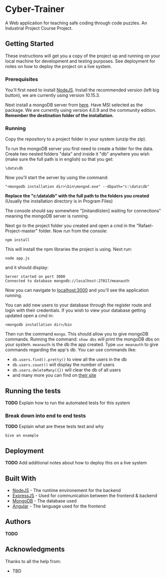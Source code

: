 # Cyber-Trainer

A Web application for teaching safe coding through code puzzles.
An Industrial Project Course Project. 

## Getting Started

These instructions will get you a copy of the project up and running on your local machine for development and testing purposes. See deployment for notes on how to deploy the project on a live system.

### Prerequisites

You'll first need to install [NodeJS](https://nodejs.org/en/). Install the recommended version (left big button), we are currently using version 10.15.3.

Next install a mongoDB server from [here](https://www.mongodb.com/download-center/community). Have MSI selected as the package. We are currently using version 4.0.9 and the community edition. **Remember the destination folder of the installation.**

### Running

Copy the repository to a project folder in your system (unzip the zip). 

To run the mongoDB server you first need to create a folder for the data.
Create two nested folders "data" and inside it "db" anywhere you wish (make sure the full path is in english) so that you get:
```
\data\db
```
Now you'll start the server by using the command:
```
"<mongodb installation dir>\bin\mongod.exe" --dbpath="c:\data\db"
```
**Replace the "c:\data\db" with the full path to the folders you created**
(Usually the installation directory is in Program Files)

The console should say somewhere "\[initandlisten\] waiting for connections" meaning the mongoDB server is running.

Next go to the project folder you created and open a cmd in the "Rafael-Project-master" folder.
Now run from the console:
```
npm install
```
This will install the npm libraries the project is using. Next run:
```
node app.js
```
and it should display:
```
Server started on port 3000
Connected to database mongodb://localhost:27017/meanauth
```
Now you can navigate to [localhost:3000](http://localhost:3000) and you'll see the application running.

You can add new users to your database through the register route and login with their credentials.
If you wish to view your database getting updated open a cmd in:
```
<mongodb installation dir>/bin
```
Then run the command `mongo`. This should allow you to give mongoDB commands.
Running the command: `show dbs` will print the mongoDB dbs on your system. `meanauth` is the db the app created.
Type `use meanauth` to give commands regarding the app's db.
You can use commands like:
* `db.users.find().pretty()` to view all the users in the db
* `db.users.count()` will display the number of users
* `db.users.deleteMany({})` will clear the db of all users
* and many more you can find on [their site](https://docs.mongodb.com/manual/mongo/)

## Running the tests

**TODO**
Explain how to run the automated tests for this system

### Break down into end to end tests

**TODO**
Explain what are these tests test and why

```
Give an example
```

## Deployment

**TODO**
Add additional notes about how to deploy this on a live system

## Built With

* [NodeJS](https://nodejs.org/en/docs/) - The runtime environement for the backend
* [ExpressJS](https://expressjs.com/) - Used for communication between the frontend & backend
* [MongoDB](https://www.mongodb.com/) - The database used
* [Angular](https://angular.io/docs/) - The language used for the frontend

## Authors

**TODO**

## Acknowledgments

Thanks to all the help from:
* TBD

